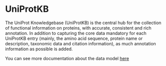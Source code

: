 # UniProtKB

The UniProt Knowledgebase (UniProtKB) is the central hub for the collection of functional information on proteins, with accurate, consistent and rich annotation. In addition to capturing the core data mandatory for each UniProtKB entry (mainly, the amino acid sequence, protein name or description, taxonomic data and citation information), as much annotation information as possible is added.

You can see more documentation about the data model <a href="http://beta.sparql.uniprot.org/uniprot">here</a>

